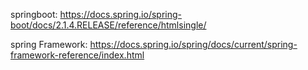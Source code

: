 springboot: https://docs.spring.io/spring-boot/docs/2.1.4.RELEASE/reference/htmlsingle/

spring Framework: https://docs.spring.io/spring/docs/current/spring-framework-reference/index.html

